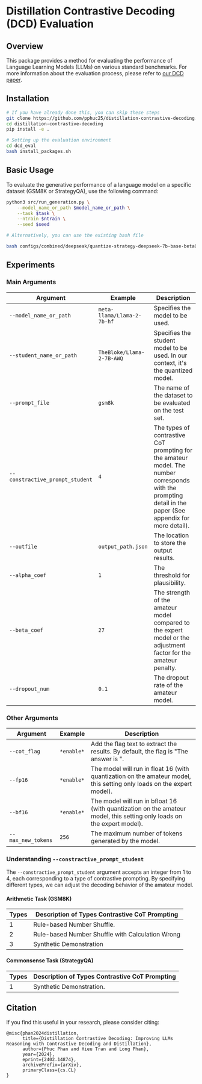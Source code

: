 # Distillation Contrastive Decoding (DCD) Evaluation

## Overview

This package provides a method for evaluating the performance of Language Learning Models (LLMs) on various standard benchmarks. For more information about the evaluation process, please refer to [our DCD paper](https://arxiv.org/abs/2402.14874?fbclid=IwAR2HOn0kzLgsTsSyXOSEYnRRyzLFA7-AmmQ35P3TRJRT_dA5Swn1jARXWlE).

## Installation

```bash
# If you have already done this, you can skip these steps
git clone https://github.com/pphuc25/distillation-contrastive-decoding.git
cd distillation-contrastive-decoding
pip install -e .

# Setting up the evaluation environment
cd dcd_eval
bash install_packages.sh
```

## Basic Usage

To evaluate the generative performance of a language model on a specific dataset (GSM8K or StrategyQA), use the following command:

```bash
python3 src/run_generation.py \
    --model_name_or_path $model_name_or_path \
    --task $task \
    --ntrain $ntrain \
    --seed $seed

# Alternatively, you can use the existing bash file

bash configs/combined/deepseak/quantize-strategy-deepseek-7b-base-beta08.sh
```

## Experiments

### Main Arguments

| Argument                        | Example                    | Description                                                                                                                                                 |
| ------------------------------- | -------------------------- | ----------------------------------------------------------------------------------------------------------------------------------------------------------- |
| `--model_name_or_path`          | `meta-llama/Llama-2-7b-hf` | Specifies the model to be used.                                                                                                                             |
| `--student_name_or_path`        | `TheBloke/Llama-2-7B-AWQ`  | Specifies the student model to be used. In our context, it's the quantized model.                                                                           |
| `--prompt_file`                 | `gsm8k`                    | The name of the dataset to be evaluated on the test set.                                                                                                    |
| `--constractive_prompt_student` | `4`                        | The types of contrastive CoT prompting for the amateur model. The number corresponds with the prompting detail in the paper (See appendix for more detail). |
| `--outfile`                     | `output_path.json`         | The location to store the output results.                                                                                                                   |
| `--alpha_coef`                  | `1`                        | The threshold for plausibility.                                                                                                                             |
| `--beta_coef`                   | `27`                       | The strength of the amateur model compared to the expert model or the adjustment factor for the amateur penalty.                                            |
| `--dropout_num`                 | `0.1`                      | The dropout rate of the amateur model.                                                                                                                      |

### Other Arguments

| Argument           | Example    | Description                                                                                                            |
| ------------------ | ---------- | ---------------------------------------------------------------------------------------------------------------------- |
| `--cot_flag`       | `*enable*` | Add the flag text to extract the results. By default, the flag is "The answer is ".                                    |
| `--fp16`           | `*enable*` | The model will run in float 16 (with quantization on the amateur model, this setting only loads on the expert model).  |
| `--bf16`           | `*enable*` | The model will run in bfloat 16 (with quantization on the amateur model, this setting only loads on the expert model). |
| `--max_new_tokens` | `256`      | The maximum number of tokens generated by the model.                                                                   |

### Understanding `--constractive_prompt_student`

The `--constractive_prompt_student` argument accepts an integer from 1 to 4, each corresponding to a type of contrastive prompting. By specifying different types, we can adjust the decoding behavior of the amateur model.

#### Arithmetic Task (GSM8K)

| Types | Description of Types Contrastive CoT Prompting   |
| ----- | ------------------------------------------------ |
| 1     | Rule-based Number Shuffle.                       |
| 2     | Rule-based Number Shuffle with Calculation Wrong |
| 3     | Synthetic Demonstration                          |

#### Commonsense Task (StrategyQA)

| Types | Description of Types Contrastive CoT Prompting |
| ----- | ---------------------------------------------- |
| 1     | Synthetic Demonstration.                       |

## Citation

If you find this useful in your research, please consider citing:

```
@misc{phan2024distillation,
      title={Distillation Contrastive Decoding: Improving LLMs Reasoning with Contrastive Decoding and Distillation},
      author={Phuc Phan and Hieu Tran and Long Phan},
      year={2024},
      eprint={2402.14874},
      archivePrefix={arXiv},
      primaryClass={cs.CL}
}
```
